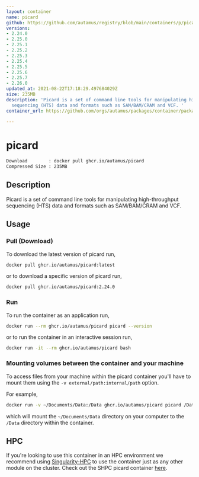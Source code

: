 ```yaml
---
layout: container
name: picard
github: https://github.com/autamus/registry/blob/main/containers/p/picard/spack.yaml
versions:
- 2.24.0
- 2.25.0
- 2.25.1
- 2.25.2
- 2.25.3
- 2.25.4
- 2.25.5
- 2.25.6
- 2.25.7
- 2.26.0
updated_at: 2021-08-22T17:18:29.497684029Z
size: 235MB
description: 'Picard is a set of command line tools for manipulating high-throughput
  sequencing (HTS) data and formats such as SAM/BAM/CRAM and VCF. '
container_url: https://github.com/orgs/autamus/packages/container/package/picard

---
```

# picard
```bash 
Download        : docker pull ghcr.io/autamus/picard
Compressed Size : 235MB
```

## Description
Picard is a set of command line tools for manipulating high-throughput sequencing (HTS) data and formats such as SAM/BAM/CRAM and VCF. 

## Usage
### Pull (Download)
To download the latest version of picard run,

```bash
docker pull ghcr.io/autamus/picard:latest
```

or to download a specific version of picard run,

```bash
docker pull ghcr.io/autamus/picard:2.24.0
```
### Run
To run the container as an application run,
```bash
docker run --rm ghcr.io/autamus/picard picard --version
```

or to run the container in an interactive session run,
```bash
docker run -it --rm ghcr.io/autamus/picard bash
```

### Mounting volumes between the container and your machine
To access files from your machine within the picard container you'll have to mount them using the `-v external/path:internal/path` option.

For example,
```bash
docker run -v ~/Documents/Data:/Data ghcr.io/autamus/picard picard /Data/myData.csv
```
which will mount the `~/Documents/Data` directory on your computer to the `/Data` directory within the container.

## HPC
If you're looking to use this container in an HPC environment we recommend using [Singularity-HPC](https://singularity-hpc.readthedocs.io) to use the container just as any other module on the cluster. Check out the SHPC picard container [here](https://singularityhub.github.io/singularity-hpc/r/ghcr.io-autamus-picard/).